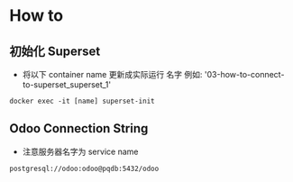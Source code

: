 # How to

## 初始化 Superset

- 将以下 container name 更新成实际运行 名字 例如: '03-how-to-connect-to-superset_superset_1'

`docker exec -it [name] superset-init`

## Odoo Connection String

- 注意服务器名字为 service name

`postgresql://odoo:odoo@pqdb:5432/odoo`
